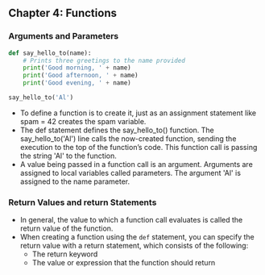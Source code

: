 ## Chapter 4: Functions

### Arguments and Parameters

```python
def say_hello_to(name):
    # Prints three greetings to the name provided
    print('Good morning, ' + name)
    print('Good afternoon, ' + name)
    print('Good evening, ' + name)

say_hello_to('Al')
```
- To define a function is to create it, just as an assignment statement like spam = 42 creates the spam variable. 
- The def statement defines the say_hello_to() function. The say_hello_to('Al') line calls the now-created function, sending the execution to the top of the function’s code. This function call is passing the string 'Al' to the function. 
- A value being passed in a function call is an argument. Arguments are assigned to local variables called parameters. The argument 'Al' is assigned to the name parameter.

### Return Values and return Statements

- In general, the value to which a function call evaluates is called the return value of the function.
- When creating a function using the `def` statement, you can specify the return value with a return statement, which consists of the following:
    - The return keyword
    - The value or expression that the function should return

